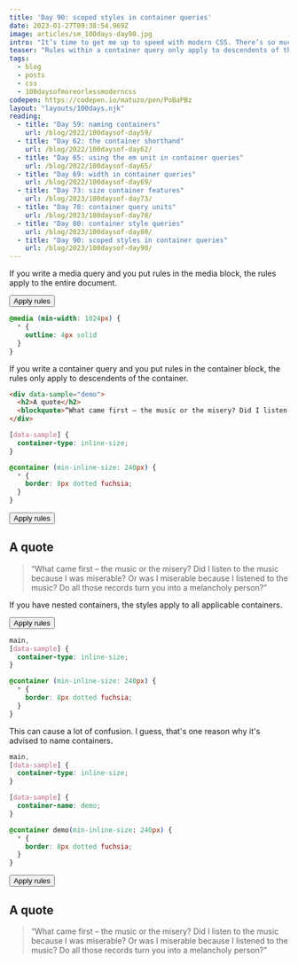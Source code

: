 ```yaml
---
title: 'Day 90: scoped styles in container queries'
date: 2023-01-27T09:38:54.969Z
image: articles/sm_100days-day90.jpg
intro: "It’s time to get me up to speed with modern CSS. There’s so much new in CSS that I know too little about. To change that I’ve started [#100DaysOfMoreOrLessModernCSS](/blog/2022/100-days-of-more-or-less-modern-css/). Why more or less modern CSS? Because some topics will be about cutting-edge features, while other stuff has been around for quite a while already, but I just have little to no experience with it."
teaser: "Rules within a container query only apply to descendents of that container."
tags:
  - blog
  - posts
  - css
  - 100daysofmoreorlessmoderncss
codepen: https://codepen.io/matuzo/pen/PoBaPBz
layout: "layouts/100days.njk"
reading:
  - title: "Day 59: naming containers"
    url: /blog/2022/100daysof-day59/
  - title: "Day 62: the container shorthand"
    url: /blog/2022/100daysof-day62/
  - title: "Day 65: using the em unit in container queries"
    url: /blog/2022/100daysof-day65/
  - title: "Day 69: width in container queries"
    url: /blog/2022/100daysof-day69/
  - title: "Day 73: size container features"
    url: /blog/2023/100daysof-day73/
  - title: "Day 78: container query units"
    url: /blog/2023/100daysof-day78/
  - title: "Day 80: container style queries"
    url: /blog/2023/100daysof-day80/
  - title: "Day 90: scoped styles in container queries"
    url: /blog/2023/100daysof-day90/
---
```


If you write a media query and you put rules in the media block, the rules apply to the entire document.

<button class="style1" aria-pressed="false">Apply rules</button>




```css
@media (min-width: 1024px) {
  * {
    outline: 4px solid 
  }
}
```

<style>

@media (min-width: 1024px) {
  .demo1, .demo1 * {
    outline: 4px solid 
  }
}

.demo4 main,
.demo3 main,
.demo4 [data-sample],
.demo3 [data-sample],
.demo2 [data-sample] {
  container-type: inline-size;
}

@container (min-inline-size: 240px) {
  .demo2 *,
  .demo3 * {
    outline: 4px dotted fuchsia;
  }
}


.demo4 [data-sample] {
  container-name: demo;
}

@container demo (min-inline-size: 240px) {
  * {
    outline: 4px dotted fuchsia;
  }
}


/* body {
  container-type: inline-size;
}

.card {
  --style: color;
  container-type: inline-size;
}

@container style(--style: color) {
  * {
    background-color: aqua;
  }
}

@media (min-width: 1024px) {
  * {
    outline: 4px solid 
  }
}

 */
</style>

If you write a container query and you put rules in the container block, the rules only apply to descendents of the container.


```html
<div data-sample="demo">
  <h2>A quote</h2>
  <blockquote>“What came first – the music or the misery? Did I listen to the music because I was miserable? Or was I miserable because I listened to the music? Do all those records turn you into a melancholy person?”</blockquote>
</div>
```

```css
[data-sample] {
  container-type: inline-size;
}

@container (min-inline-size: 240px) {
  * {
    border: 8px dotted fuchsia;
  }
}
```

<button class="style2" aria-pressed="false">Apply rules</button>


<div data-sample="demo">
  <h2>A quote</h2>
  <blockquote>“What came first – the music or the misery? Did I listen to the music because I was miserable? Or was I miserable because I listened to the music? Do all those records turn you into a melancholy person?”</blockquote>
</div>



If you have nested containers, the styles apply to all applicable containers.

<button class="style3" aria-pressed="false">Apply rules</button>


```css
main,
[data-sample] {
  container-type: inline-size;
}

@container (min-inline-size: 240px) {
  * {
    border: 8px dotted fuchsia;
  }
}
```


This can cause a lot of confusion. I guess, that's one reason why it's advised to name containers.


```css
main,
[data-sample] {
  container-type: inline-size;
}

[data-sample] {
  container-name: demo;
}

@container demo(min-inline-size: 240px) {
  * {
    border: 8px dotted fuchsia;
  }
}
```

<button class="style4" aria-pressed="false">Apply rules</button>

<div data-sample="demo">
  <h2>A quote</h2>
  <blockquote>“What came first – the music or the misery? Did I listen to the music because I was miserable? Or was I miserable because I listened to the music? Do all those records turn you into a melancholy person?”</blockquote>
</div>

<script>
  const add = function(btn, cls) {
    document.querySelector(btn).addEventListener('click', e => {
    const playing = e.target.getAttribute('aria-pressed') !== "false"
    e.target.setAttribute('aria-pressed', !playing)
    document.documentElement.classList.toggle(cls)
    })
  }

  add('.style1', 'demo1')
  add('.style2', 'demo2')
  add('.style3', 'demo3')
  add('.style4', 'demo4')
</script>